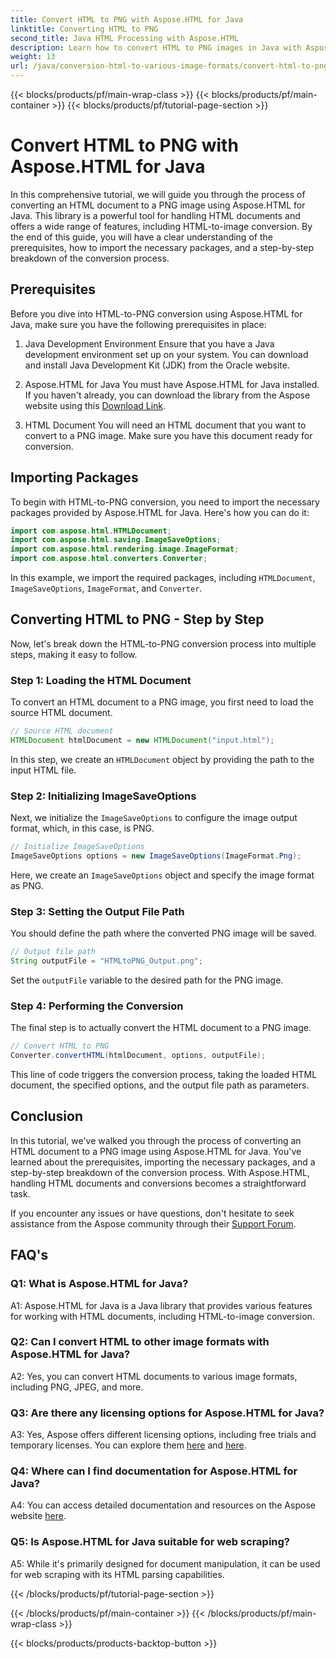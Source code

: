 ```yaml
---
title: Convert HTML to PNG with Aspose.HTML for Java
linktitle: Converting HTML to PNG
second_title: Java HTML Processing with Aspose.HTML
description: Learn how to convert HTML to PNG images in Java with Aspose.HTML. A comprehensive guide with step-by-step instructions.
weight: 13
url: /java/conversion-html-to-various-image-formats/convert-html-to-png/
---
```


{{< blocks/products/pf/main-wrap-class >}}
{{< blocks/products/pf/main-container >}}
{{< blocks/products/pf/tutorial-page-section >}}

# Convert HTML to PNG with Aspose.HTML for Java

In this comprehensive tutorial, we will guide you through the process of converting an HTML document to a PNG image using Aspose.HTML for Java. This library is a powerful tool for handling HTML documents and offers a wide range of features, including HTML-to-image conversion. By the end of this guide, you will have a clear understanding of the prerequisites, how to import the necessary packages, and a step-by-step breakdown of the conversion process.

## Prerequisites

Before you dive into HTML-to-PNG conversion using Aspose.HTML for Java, make sure you have the following prerequisites in place:

1. Java Development Environment
Ensure that you have a Java development environment set up on your system. You can download and install Java Development Kit (JDK) from the Oracle website.

2. Aspose.HTML for Java
You must have Aspose.HTML for Java installed. If you haven't already, you can download the library from the Aspose website using this [Download Link](https://releases.aspose.com/html/java/).

3. HTML Document
You will need an HTML document that you want to convert to a PNG image. Make sure you have this document ready for conversion.

## Importing Packages

To begin with HTML-to-PNG conversion, you need to import the necessary packages provided by Aspose.HTML for Java. Here's how you can do it:

```java
import com.aspose.html.HTMLDocument;
import com.aspose.html.saving.ImageSaveOptions;
import com.aspose.html.rendering.image.ImageFormat;
import com.aspose.html.converters.Converter;
```

In this example, we import the required packages, including `HTMLDocument`, `ImageSaveOptions`, `ImageFormat`, and `Converter`.

## Converting HTML to PNG - Step by Step

Now, let's break down the HTML-to-PNG conversion process into multiple steps, making it easy to follow.

### Step 1: Loading the HTML Document

To convert an HTML document to a PNG image, you first need to load the source HTML document.

```java
// Source HTML document
HTMLDocument htmlDocument = new HTMLDocument("input.html");
```

In this step, we create an `HTMLDocument` object by providing the path to the input HTML file.

### Step 2: Initializing ImageSaveOptions

Next, we initialize the `ImageSaveOptions` to configure the image output format, which, in this case, is PNG.

```java
// Initialize ImageSaveOptions
ImageSaveOptions options = new ImageSaveOptions(ImageFormat.Png);
```

Here, we create an `ImageSaveOptions` object and specify the image format as PNG.

### Step 3: Setting the Output File Path

You should define the path where the converted PNG image will be saved.

```java
// Output file path
String outputFile = "HTMLtoPNG_Output.png";
```

Set the `outputFile` variable to the desired path for the PNG image.

### Step 4: Performing the Conversion

The final step is to actually convert the HTML document to a PNG image.

```java
// Convert HTML to PNG
Converter.convertHTML(htmlDocument, options, outputFile);
```

This line of code triggers the conversion process, taking the loaded HTML document, the specified options, and the output file path as parameters.

## Conclusion

In this tutorial, we've walked you through the process of converting an HTML document to a PNG image using Aspose.HTML for Java. You've learned about the prerequisites, importing the necessary packages, and a step-by-step breakdown of the conversion process. With Aspose.HTML, handling HTML documents and conversions becomes a straightforward task.

If you encounter any issues or have questions, don't hesitate to seek assistance from the Aspose community through their [Support Forum](https://forum.aspose.com/).

## FAQ's

### Q1: What is Aspose.HTML for Java?

A1: Aspose.HTML for Java is a Java library that provides various features for working with HTML documents, including HTML-to-image conversion.

### Q2: Can I convert HTML to other image formats with Aspose.HTML for Java?

A2: Yes, you can convert HTML documents to various image formats, including PNG, JPEG, and more.

### Q3: Are there any licensing options for Aspose.HTML for Java?

A3: Yes, Aspose offers different licensing options, including free trials and temporary licenses. You can explore them [here](https://purchase.aspose.com/buy) and [here](https://purchase.aspose.com/temporary-license/).

### Q4: Where can I find documentation for Aspose.HTML for Java?

A4: You can access detailed documentation and resources on the Aspose website [here](https://reference.aspose.com/html/java/).

### Q5: Is Aspose.HTML for Java suitable for web scraping?

A5: While it's primarily designed for document manipulation, it can be used for web scraping with its HTML parsing capabilities.

{{< /blocks/products/pf/tutorial-page-section >}}

{{< /blocks/products/pf/main-container >}}
{{< /blocks/products/pf/main-wrap-class >}}

{{< blocks/products/products-backtop-button >}}
